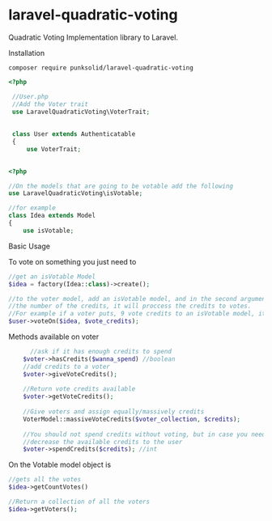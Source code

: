 # laravel-quadratic-voting
Quadratic Voting Implementation library to Laravel. 

Installation
```
composer require punksolid/laravel-quadratic-voting
```

```php
<?php 

 //User.php
 //Add the Voter trait 
 use LaravelQuadraticVoting\VoterTrait;
 
 
 class User extends Authenticatable
 {
     use VoterTrait;
 
```

```php
<?php

//On the models that are going to be votable add the following
use LaravelQuadraticVoting\isVotable;

//for example
class Idea extends Model
{
    use isVotable;


```
Basic Usage

To vote on something you just need to
```php
//get an isVotable Model
$idea = factory(Idea::class)->create();

//to the voter model, add an isVotable model, and in the second argument
//the number of the credits, it will proccess the credits to votes.
//For example if a voter puts, 9 vote credits to an isVotable model, it will count as 3 votes
$user->voteOn($idea, $vote_credits);
```

Methods available on voter
```php
      //ask if it has enough credits to spend
    $voter->hasCredits($wanna_spend) //boolean
    //add credits to a voter
    $voter->giveVoteCredits();
    
    //Return vote credits available
    $voter->getVoteCredits();
    
    //Give voters and assign equally/massively credits
    VoterModel::massiveVoteCredits($voter_collection, $credits);
    
    //You should not spend credits without voting, but in case you need
    //decrease the available credits to the user
    $voter->spendCredits($credits); //int
```

On the Votable model object is 
```php
//gets all the votes
$idea->getCountVotes()

//Return a collection of all the voters
$idea->getVoters();

```
